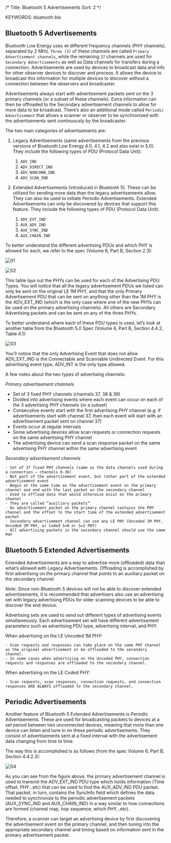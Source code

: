 /*
  Title: Bluetooth 5 Advertisements
  Sort: 2
  */

KEYWORDS: bluetooth ble


## Bluetooth 5 Advertisements

Bluetooth Low Energy uses `40` different frequency channels (PHY channels), separated by 2 MHz. `Three (3)` of these channels are called `Primary Advertisement channels`, while the remaining `37` channels are used for `Secondary Advertisements` as well as Data channels for transfers during a connection. Advertisements are used by devices to broadcast data and info for other observer devices to discover and process. It allows the device to broadcast this information for multiple devices to discover without a connection between the observers and broadcaster.

Advertisements always start with advertisement packets sent on the 3 primary channels (or a subset of these channels). Extra information can then be offloaded to the Secondary advertisement channels to allow for more data to be broadcast. There’s also an additional mode called `Periodic Advertisement` that allows a scanner or observer to be synchronized with the advertisements sent continuously by the broadcaster.


The two main categories of advertisements are:

1. Legacy Advertisements (same advertisements from the previous versions of Bluetooth Low Energy 4.0, 4.1, 4.2 and also exist in 5.0). They include the following types of PDU (Protocol Data Unit):

    1. `ADV_IND`   
    2. `ADV_DIRECT_IND`
    3. `ADV_NONCONN_IND`
    4. `ADV_SCAN_IND`   


2. Extended Advertisements (introduced in Bluetooth 5). These can be utilized for sending more data than the legacy advertisements allow. They can also be used to initiate Periodic Advertisements. Extended Advertisements can only be discovered by devices that support this feature. They include the following types of PDU (Protocol Data Unit):


    1. `ADV_EXT_IND`
    2. `AUX_ADV_IND`
    3. `AUX_SYNC_IND`
    4. `AUX_CHAIN_IND`


To better understand the different advertising PDUs and which PHY is allowed for each, we refer to the spec (Volume 6, Part B, Section 2.3):

![01](%image_url%/2018/2018050601.png)

![02](%image_url%/2018/2018050602.png)


This table lays out the PHYs can be used for each of the Advertising PDU Types. You will notice that all the legacy advertisement PDUs we listed can only be sent on the original LE 1M PHY, and that the only Primary Advertisement PDU that can be sent on anything other than the 1M PHY is the ADV_EXT_IND (which is the only case where one of the new PHYs can be used on the primary advertising channels). All others are Secondary Advertising packets and can be sent on any of the three PHYs.


To better understand where each of these PDU types is used, let’s look at another table from the Bluetooth 5.0 Spec (Volume 6, Part B, Section 4.4.2, Table 4.1):

![03](%image_url%/2018/2018050603.png)


You’ll notice that the only Advertising Event that does not allow ADV_EXT_IND is the Connectable and Scannable Undirected Event. For this advertising event type, ADV_INT is the only type allowed.


A few notes about the two types of advertising channels:

*Primary advertisement channels*

   - Set of 3 fixed PHY channels (channels 37, 38 & 39)   
   - Divided into advertising events where each event can occur on each of the 3 advertising PHY channels (or a subset)     
   - Consecutive events start with the first advertising PHY channel (e.g. if advertisements start with channel 37, then each event will start with an advertisement packet sent on channel 37)    
   - Events occur at regular intervals    
   - Some advertising devices allow scan requests or connection requests on the same advertising PHY channel    
   - The advertising device can send a scan response packet on the same advertising PHY channel within the same advertising event


*Secondary advertisement channels*

    - Set of 37 fixed PHY channels (same as the data channels used during a connection – channels 0-36)   
    - Not part of the advertisement event, but rather part of the extended advertisement event    
    - Begin at the same time as the advertisement event on the primary channel and end with the last packet on the secondary channel      
    - Used to offload data that would otherwise exist on the primary channel    
    - They are called “auxiliary packets”     
    - An advertisement packet on the primary channel contains the PHY channel and the offset to the start time of the extended advertisement packet     
    - Secondary advertisement channel can use any LE PHY (Uncoded 1M PHY, Uncoded 2M PHY, or Coded S=8 or S=2 PHY)       
    - All advertising packets in the secondary channel should use the same PHY



## Bluetooth 5 Extended Advertisements

Extended Advertisements are a way to advertise more (offloaded) data than what’s allowed with Legacy Advertisements. Offloading is accomplished by first advertising on the primary channel that points to an auxiliary packet on the secondary channel.


*Note*: Since non-Bluetooth 5 devices will not be able to discover extended advertisements, it is recommended that advertisers also use an advertising set with legacy advertising PDUs for older scanning devices to be able to discover the end device.

Advertising sets are used to send out different types of advertising events simultaneously. Each advertisement set will have different advertisement parameters such as advertising PDU type, advertising interval, and PHY.

When advertising on the LE Uncoded 1M PHY:

    - Scan requests and responses can take place on the same PHY channel as the original advertisement or be offloaded to the secondary channel.   
    - In some cases when advertising on the Uncoded PHY, connection requests and responses are offloaded to the secondary channel.


When advertising on the LE Coded PHY:

    - Scan requests, scan responses, connection requests, and connection responses ARE ALWAYS offloaded to the secondary channel.



## Periodic Advertisements


Another feature of Bluetooth 5 Extended Advertisements is Periodic Advertisements. These are used for broadcasting packets to devices at a set period between two unconnected devices, meaning that more than one device can listen and tune in on these periodic advertisements. They consist of advertisements sent at a fixed interval with the advertisement data changing from time to time.

The way this is accomplished is as follows (from the spec Volume 6, Part B, Section 4.4.2.3):

![04](%image_url%/2018/2018050604.png)

As you can see from the figure above, the primary advertisement channel is used to transmit the ADV_EXT_IND PDU type which holds information (Time offset, PHY…etc) that can be used to find the AUX_ADV_IND PDU packet. That packet, in turn, contains the SyncInfo field which defines the data needed to synchronize to the periodic advertisement packets (AUX_SYNC_IND and AUX_CHAIN_IND) in a way similar to how connections are formed (channel map, hop sequence, which PHY…etc).

Therefore, a scanner can target an advertising device by first discovering the advertisement event on the primary channel, and then tuning into the appropriate secondary channel and timing based on information sent in the primary advertisement packet.






